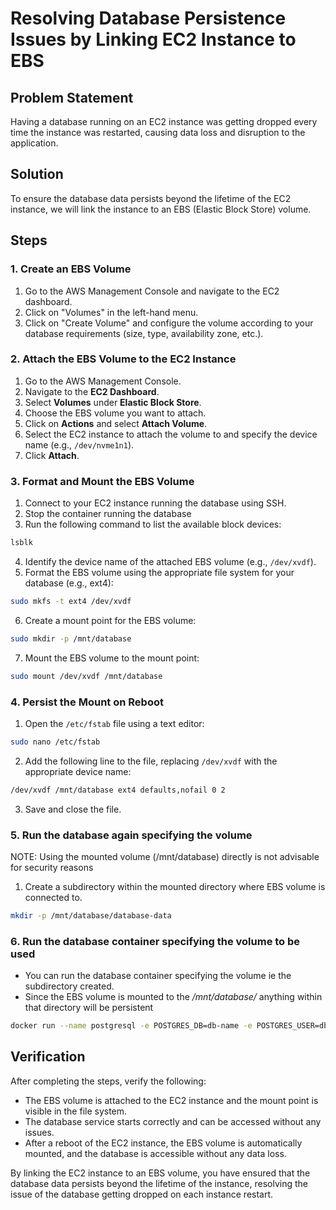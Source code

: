 
# Resolving Database Persistence Issues by Linking EC2 Instance to EBS 

## Problem Statement
Having a database running on an EC2 instance was getting dropped every time the instance was restarted, causing data loss and disruption to the application.

## Solution
To ensure the database data persists beyond the lifetime of the EC2 instance, we will link the instance to an EBS (Elastic Block Store) volume.

## Steps

### 1. Create an EBS Volume
1. Go to the AWS Management Console and navigate to the EC2 dashboard.
2. Click on "Volumes" in the left-hand menu.
3. Click on "Create Volume" and configure the volume according to your database requirements (size, type, availability zone, etc.).

### 2. Attach the EBS Volume to the EC2 Instance

1. Go to the AWS Management Console.
2. Navigate to the **EC2 Dashboard**.
3. Select **Volumes** under **Elastic Block Store**.
4. Choose the EBS volume you want to attach.
5. Click on **Actions** and select **Attach Volume**.
6. Select the EC2 instance to attach the volume to and specify the device name (e.g., `/dev/nvme1n1`).
7. Click **Attach**.

### 3. Format and Mount the EBS Volume
1. Connect to your EC2 instance running the database using SSH.
2. Stop the container running the database
3. Run the following command to list the available block devices:
```bash
lsblk
```

4. Identify the device name of the attached EBS volume (e.g., `/dev/xvdf`).
5. Format the EBS volume using the appropriate file system for your database (e.g., ext4):
```bash
sudo mkfs -t ext4 /dev/xvdf
```

6. Create a mount point for the EBS volume:
```bash
sudo mkdir -p /mnt/database
```

7. Mount the EBS volume to the mount point:
```bash
sudo mount /dev/xvdf /mnt/database
```

### 4. Persist the Mount on Reboot
1. Open the `/etc/fstab` file using a text editor:
```bash
sudo nano /etc/fstab
```

2. Add the following line to the file, replacing `/dev/xvdf` with the appropriate device name:
```bash 
/dev/xvdf /mnt/database ext4 defaults,nofail 0 2
```

3. Save and close the file.


### 5. Run the database again specifying the volume
NOTE: Using the mounted volume (/mnt/database) directly is not advisable for security reasons
1. Create a subdirectory within the mounted directory where EBS volume is connected to.
```bash
mkdir -p /mnt/database/database-data
```

### 6. Run the database container specifying the volume to be used
- You can run the database container specifying the volume ie the subdirectory created.
- Since the EBS volume is mounted to the */mnt/database/* anything within that directory will be persistent
```bash
docker run --name postgresql -e POSTGRES_DB=db-name -e POSTGRES_USER=db-user -e POSTGRES_PASSWORD=db-password -p 5432:5432 -v /path-to-sub-directory-created-above:/path-to-mount-point-in-container -d postgres:latest
```


## Verification
After completing the steps, verify the following:
- The EBS volume is attached to the EC2 instance and the mount point is visible in the file system.
- The database service starts correctly and can be accessed without any issues.
- After a reboot of the EC2 instance, the EBS volume is automatically mounted, and the database is accessible without any data loss.

By linking the EC2 instance to an EBS volume, you have ensured that the database data persists beyond the lifetime of the instance, resolving the issue of the database getting dropped on each instance restart.